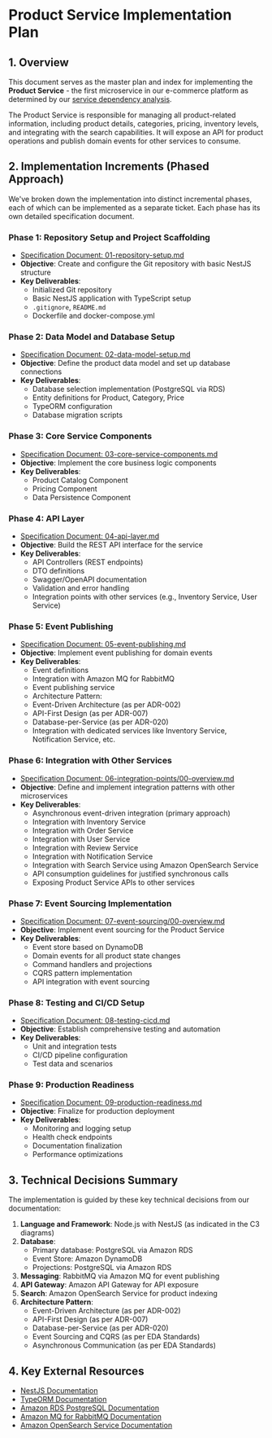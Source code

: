 # Product Service Implementation Plan

## 1. Overview

This document serves as the master plan and index for implementing the **Product Service** - the first microservice in our e-commerce platform as determined by our [service dependency analysis](../../architecture/service-dependency-analysis.md).

The Product Service is responsible for managing all product-related information, including product details, categories, pricing, inventory levels, and integrating with the search capabilities. It will expose an API for product operations and publish domain events for other services to consume.

## 2. Implementation Increments (Phased Approach)

We've broken down the implementation into distinct incremental phases, each of which can be implemented as a separate ticket. Each phase has its own detailed specification document.

### Phase 1: Repository Setup and Project Scaffolding
- [Specification Document: 01-repository-setup.md](./01-repository-setup.md)
- **Objective**: Create and configure the Git repository with basic NestJS structure
- **Key Deliverables**: 
  - Initialized Git repository
  - Basic NestJS application with TypeScript setup
  - `.gitignore`, `README.md`
  - Dockerfile and docker-compose.yml

### Phase 2: Data Model and Database Setup
- [Specification Document: 02-data-model-setup.md](./02-data-model-setup.md)
- **Objective**: Define the product data model and set up database connections
- **Key Deliverables**:
  - Database selection implementation (PostgreSQL via RDS)
  - Entity definitions for Product, Category, Price
  - TypeORM configuration
  - Database migration scripts

### Phase 3: Core Service Components
- [Specification Document: 03-core-service-components.md](./03-core-service-components.md)
- **Objective**: Implement the core business logic components
- **Key Deliverables**:
  - Product Catalog Component
  - Pricing Component
  - Data Persistence Component

### Phase 4: API Layer
- [Specification Document: 04-api-layer.md](./04-api-layer.md)
- **Objective**: Build the REST API interface for the service
- **Key Deliverables**:
  - API Controllers (REST endpoints)
  - DTO definitions
  - Swagger/OpenAPI documentation
  - Validation and error handling
  - Integration points with other services (e.g., Inventory Service, User Service)

### Phase 5: Event Publishing
- [Specification Document: 05-event-publishing.md](./05-event-publishing.md)
- **Objective**: Implement event publishing for domain events
- **Key Deliverables**:
  - Event definitions
  - Integration with Amazon MQ for RabbitMQ
  - Event publishing service
  - Architecture Pattern: 
   - Event-Driven Architecture (as per ADR-002)
   - API-First Design (as per ADR-007)
   - Database-per-Service (as per ADR-020)
   - Integration with dedicated services like Inventory Service, Notification Service, etc.

### Phase 6: Integration with Other Services
- [Specification Document: 06-integration-points/00-overview.md](./06-integration-points/00-overview.md)
- **Objective**: Define and implement integration patterns with other microservices
- **Key Deliverables**:
  - Asynchronous event-driven integration (primary approach)
  - Integration with Inventory Service
  - Integration with Order Service
  - Integration with User Service
  - Integration with Review Service
  - Integration with Notification Service
  - Integration with Search Service using Amazon OpenSearch Service
  - API consumption guidelines for justified synchronous calls
  - Exposing Product Service APIs to other services



### Phase 7: Event Sourcing Implementation
- [Specification Document: 07-event-sourcing/00-overview.md](./07-event-sourcing/00-overview.md)
- **Objective**: Implement event sourcing for the Product Service
- **Key Deliverables**:
  - Event store based on DynamoDB
  - Domain events for all product state changes
  - Command handlers and projections
  - CQRS pattern implementation
  - API integration with event sourcing

### Phase 8: Testing and CI/CD Setup
- [Specification Document: 08-testing-cicd.md](./08-testing-cicd.md) 
- **Objective**: Establish comprehensive testing and automation
- **Key Deliverables**:
  - Unit and integration tests
  - CI/CD pipeline configuration
  - Test data and scenarios

### Phase 9: Production Readiness
- [Specification Document: 09-production-readiness.md](./09-production-readiness.md)
- **Objective**: Finalize for production deployment
- **Key Deliverables**:
  - Monitoring and logging setup
  - Health check endpoints
  - Documentation finalization
  - Performance optimizations

## 3. Technical Decisions Summary

The implementation is guided by these key technical decisions from our documentation:

1. **Language and Framework**: Node.js with NestJS (as indicated in the C3 diagrams)
2. **Database**:
   - Primary database: PostgreSQL via Amazon RDS
   - Event Store: Amazon DynamoDB
   - Projections: PostgreSQL via Amazon RDS
3. **Messaging**: RabbitMQ via Amazon MQ for event publishing
4. **API Gateway**: Amazon API Gateway for API exposure
5. **Search**: Amazon OpenSearch Service for product indexing
6. **Architecture Pattern**: 
   - Event-Driven Architecture (as per ADR-002)
   - API-First Design (as per ADR-007)
   - Database-per-Service (as per ADR-020)
   - Event Sourcing and CQRS (as per EDA Standards)
   - Asynchronous Communication (as per EDA Standards)

## 4. Key External Resources

- [NestJS Documentation](https://docs.nestjs.com/)
- [TypeORM Documentation](https://typeorm.io/)
- [Amazon RDS PostgreSQL Documentation](https://docs.aws.amazon.com/AmazonRDS/latest/UserGuide/CHAP_PostgreSQL.html)
- [Amazon MQ for RabbitMQ Documentation](https://docs.aws.amazon.com/amazon-mq/latest/developer-guide/rabbitmq.html)
- [Amazon OpenSearch Service Documentation](https://docs.aws.amazon.com/opensearch-service/)
